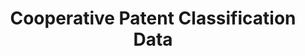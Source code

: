 ---
layout: default
bigquery: https://console.cloud.google.com/bigquery?p=patents-public-data&d=cpc&page=dataset
citation: '“Cooperative Patent Classification” by the EPO and USPTO, for public use. '
contributors: EPO, USPTO
cost: None
description: Cooperative Patent Classification Data contains the scheme and definitions
  of the Cooperative Patent Classification system for classifying patent documents.
  The CPC is the result of a partnership between the EPO and the USPTO in their joint
  effort to develop a common, internationally compatible classification system for
  technical documents, in particular patent publications, which will be used by both
  offices in the patent granting process
documentation: https://www.cooperativepatentclassification.org/cpcSchemeAndDefinitions
last_edit: Mon, 04 Apr 2022 19:07:06 GMT
location: https://www.cooperativepatentclassification.org/index
maintained_by: USPTO, EPO
schema_fields: '[''symbol'', ''informativeReferences'', ''informative_references'',
  ''ipc_concordant'', ''breakdown_code'', ''breakdownCode'', ''titlePart'', ''title_full'',
  ''residual_references'', ''additional_only'', ''titleFull'', ''limiting_references'',
  ''not_allocatable'', ''synonyms'', ''application_references'', ''title_part'', ''status'',
  ''children'', ''ipcConcordant'', ''childGroups'', ''child_groups'', ''date_revised'',
  ''parents'', ''applicationReferences'', ''definition'', ''notAllocatable'', ''limitingReferences'',
  ''glossary'', ''level'', ''residualReferences'', ''sizeCache'', ''dateRevised'']'
shortname: cooperative_patent_classification
tags:
- patents
- science
title: Cooperative Patent Classification Data
uuid: 984374a7-16e9-4b35-9445-458daceb01bf
---